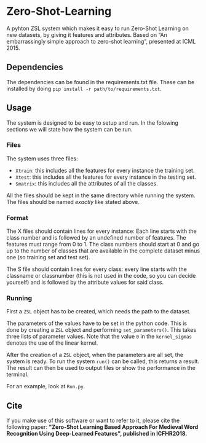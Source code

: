 # Zero-Shot-Learning
A pyhton ZSL system which makes it easy to run Zero-Shot Learning on new datasets, by giving it features and attributes. Based on “An embarrassingly simple approach to zero-shot learning”, presented at ICML 2015. 

## Dependencies
The dependencies can be found in the requirements.txt file. These can be installed by doing `pip install -r path/to/requirements.txt`.

## Usage
The system is designed to be easy to setup and run. In the folowing sections we will state how the system can be run.

### Files
The system uses three files:
 - `Xtrain`: this includes all the features for every instance the training set.
 - `Xtest`: this includes all the features for every instance in the testing set.
 - `Smatrix`: this includes all the attributes of all the classes.

 All the files should be kept in the same directory while running the system. The files should be named _exactly_ like stated above.

 ### Format
 The X files should contain lines for every instance: Each line starts with the class number and is followed by an undefined number of features. The features must range from 0 to 1. The class numbers should start at 0 and go up to the number of classes that are available in the complete dataset minus one (so training set and test set).

 The S file should contain lines for every class: every line starts with the classname or classnumber (this is not used in the code, so you can decide yourself) and is followed by the attribute values for said class.

### Running
First a `ZSL` object has to be created, which needs the path to the dataset.

The parameters of the values have to be set in the python code. This is done by creating a `ZSL` object and performing `set_parameters()`. This takes three lists of parameter values. Note that the value `0` in the `kernel_sigmas` denotes the use of the linear kernel.

After the creation of a `ZSL` object, when the parameters are all set, the system is ready. To run the system `run()` can be called, this returns a result.
The result can then be used to output files or show the performance in the terminal.

For an example, look at `Run.py`.


## Cite
If you make use of this software or want to refer to it, please cite the following paper: __"Zero-Shot Learning Based Approach For Medieval Word Recognition Using Deep-Learned Features", published in ICFHR2018.__